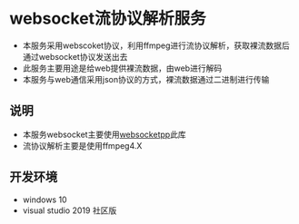 # websocket流协议解析服务
* 本服务采用webscoket协议，利用ffmpeg进行流协议解析，获取裸流数据后通过websocket协议发送出去
* 此服务主要用途是给web提供裸流数据，由web进行解码
* 本服务与web通信采用json协议的方式，裸流数据通过二进制进行传输

## 说明
* 本服务websocket主要使用[websocketpp](https://docs.websocketpp.org/)此库
* 流协议解析主要是使用ffmpeg4.X

## 开发环境
* windows 10
* visual studio 2019 社区版
